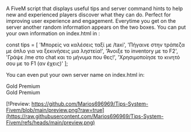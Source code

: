 A FiveM script that displays useful tips and server command hints to help new and experienced players discover what they can do. Perfect for improving user experience and engagement. Everytime you get on the server another random information appears on the two boxes. You can put your own information on index.html in : 

const tips = [
      'Μπορείς να καλέσεις ταξί με /taxi',
      'Πήγαινε στην τράπεζα με όπλο για να ξεκινήσεις μια ληστεία!',
      'Άνοιξε το inventory με το F2',
      'Γράψε /me στο chat και το μήνυμα που θες!',
       'Χρησιμοποίησε το κινητό σου με το F1 (αν έχεις)'
    ];

You can even put your own server name on index.html in: 


<div class="container">
    <div class="box">
      <div class="title"><i class="fas fa-bullhorn"></i> Gold Premium</div>
      <div class="message" id="tip1"></div>
    </div>
    <div class="box">
      <div class="title"><i class="fas fa-bullhorn"></i> Gold Premium</div>
      <div class="message" id="tip2"></div>
    </div>
  </div>

[!Preview: https://github.com/Marios696969/Tips-System-Fivem/blob/main/preview.png?raw=true](https://raw.githubusercontent.com/Marios696969/Tips-System-Fivem/refs/heads/main/preview.png)
